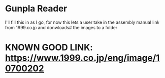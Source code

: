 # Gunpla Reader

I'll fill this in as I go, for now this lets a user take in the assembly manual link from 1999.co.jp and donwloads# the images to a folder 

# KNOWN GOOD LINK: https://www.1999.co.jp/eng/image/10700202

